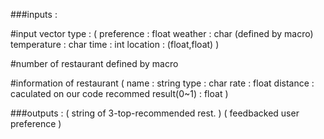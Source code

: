 ###inputs : 

#input vector type :
(
preference : float
weather : char (defined by macro)
temperature : char
time : int 
location : (float,float)
)


#number of restaurant
defined by macro

#information of restaurant
(
name : string
type : char
rate : float
distance : caculated on our code
recommed result(0~1) : float
)


###outputs :
(
string of 3-top-recommended rest. 
)
(
feedbacked user preference
)


